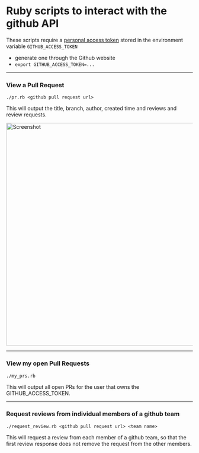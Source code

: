 # Ruby scripts to interact with the github API


These scripts require a [personal access token](https://github.com/settings/tokens/) stored in the environment variable `GITHUB_ACCESS_TOKEN`

- generate one through the Github website
- `export GITHUB_ACCESS_TOKEN=...`

---

### View a Pull Request

`./pr.rb <github pull request url>`

This will output the title, branch, author, created time and reviews and review requests.

<img src="https://user-images.githubusercontent.com/6033/52660607-0b587d00-2ece-11e9-8912-60943cbb31bd.png" width="600" alt="Screenshot" style="max-width:100%;">

---

### View my open Pull Requests

`./my_prs.rb`

This will output all open PRs for the user that owns the GITHUB_ACCESS_TOKEN.

---

### Request reviews from individual members of a github team

`./request_review.rb <github pull request url> <team name>`

This will request a review from each member of a github team, so that the first review response does not remove the request from the other members.

